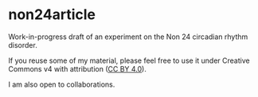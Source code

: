 # non24article
Work-in-progress draft of an experiment on the Non 24 circadian rhythm disorder.

If you reuse some of my material, please feel free to use it under Creative Commons v4 with attribution ([CC BY 4.0](https://creativecommons.org/licenses/by/4.0/deed.fr)).

I am also open to collaborations.
